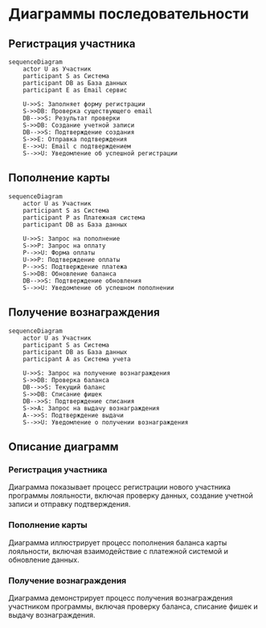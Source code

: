 # Диаграммы последовательности

## Регистрация участника

```mermaid
sequenceDiagram
    actor U as Участник
    participant S as Система
    participant DB as База данных
    participant E as Email сервис

    U->>S: Заполняет форму регистрации
    S->>DB: Проверка существующего email
    DB-->>S: Результат проверки
    S->>DB: Создание учетной записи
    DB-->>S: Подтверждение создания
    S->>E: Отправка подтверждения
    E-->>U: Email с подтверждением
    S-->>U: Уведомление об успешной регистрации
```

## Пополнение карты

```mermaid
sequenceDiagram
    actor U as Участник
    participant S as Система
    participant P as Платежная система
    participant DB as База данных

    U->>S: Запрос на пополнение
    S->>P: Запрос на оплату
    P-->>U: Форма оплаты
    U->>P: Подтверждение оплаты
    P-->>S: Подтверждение платежа
    S->>DB: Обновление баланса
    DB-->>S: Подтверждение обновления
    S-->>U: Уведомление об успешном пополнении
```

## Получение вознаграждения

```mermaid
sequenceDiagram
    actor U as Участник
    participant S as Система
    participant DB as База данных
    participant A as Система учета

    U->>S: Запрос на получение вознаграждения
    S->>DB: Проверка баланса
    DB-->>S: Текущий баланс
    S->>DB: Списание фишек
    DB-->>S: Подтверждение списания
    S->>A: Запрос на выдачу вознаграждения
    A-->>S: Подтверждение выдачи
    S-->>U: Уведомление о получении вознаграждения
```

## Описание диаграмм

### Регистрация участника
Диаграмма показывает процесс регистрации нового участника программы лояльности, включая проверку данных, создание учетной записи и отправку подтверждения.

### Пополнение карты
Диаграмма иллюстрирует процесс пополнения баланса карты лояльности, включая взаимодействие с платежной системой и обновление данных.

### Получение вознаграждения
Диаграмма демонстрирует процесс получения вознаграждения участником программы, включая проверку баланса, списание фишек и выдачу вознаграждения. 